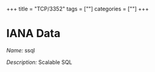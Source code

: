 +++
title = "TCP/3352"
tags = [""]
categories = [""]
+++

# IANA Data

_Name:_ ssql

_Description:_ Scalable SQL

